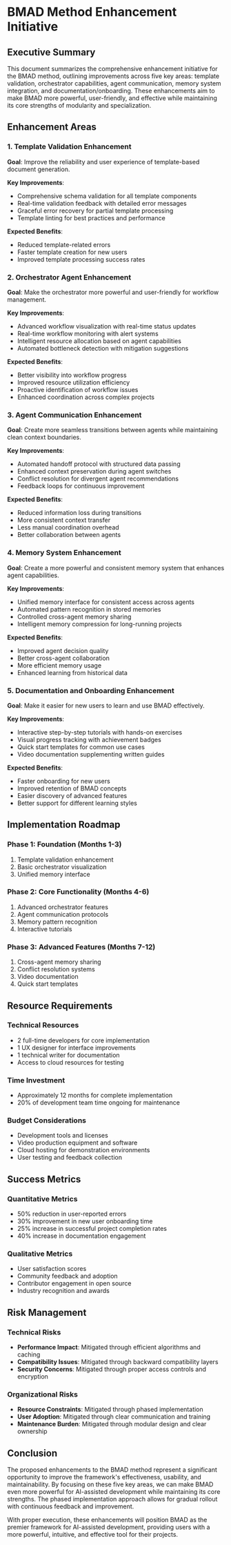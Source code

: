 # BMAD Method Enhancement Initiative

## Executive Summary

This document summarizes the comprehensive enhancement initiative for the BMAD method, outlining improvements across five key areas: template validation, orchestrator capabilities, agent communication, memory system integration, and documentation/onboarding. These enhancements aim to make BMAD more powerful, user-friendly, and effective while maintaining its core strengths of modularity and specialization.

## Enhancement Areas

### 1. Template Validation Enhancement

**Goal**: Improve the reliability and user experience of template-based document generation.

**Key Improvements**:
- Comprehensive schema validation for all template components
- Real-time validation feedback with detailed error messages
- Graceful error recovery for partial template processing
- Template linting for best practices and performance

**Expected Benefits**:
- Reduced template-related errors
- Faster template creation for new users
- Improved template processing success rates

### 2. Orchestrator Agent Enhancement

**Goal**: Make the orchestrator more powerful and user-friendly for workflow management.

**Key Improvements**:
- Advanced workflow visualization with real-time status updates
- Real-time workflow monitoring with alert systems
- Intelligent resource allocation based on agent capabilities
- Automated bottleneck detection with mitigation suggestions

**Expected Benefits**:
- Better visibility into workflow progress
- Improved resource utilization efficiency
- Proactive identification of workflow issues
- Enhanced coordination across complex projects

### 3. Agent Communication Enhancement

**Goal**: Create more seamless transitions between agents while maintaining clean context boundaries.

**Key Improvements**:
- Automated handoff protocol with structured data passing
- Enhanced context preservation during agent switches
- Conflict resolution for divergent agent recommendations
- Feedback loops for continuous improvement

**Expected Benefits**:
- Reduced information loss during transitions
- More consistent context transfer
- Less manual coordination overhead
- Better collaboration between agents

### 4. Memory System Enhancement

**Goal**: Create a more powerful and consistent memory system that enhances agent capabilities.

**Key Improvements**:
- Unified memory interface for consistent access across agents
- Automated pattern recognition in stored memories
- Controlled cross-agent memory sharing
- Intelligent memory compression for long-running projects

**Expected Benefits**:
- Improved agent decision quality
- Better cross-agent collaboration
- More efficient memory usage
- Enhanced learning from historical data

### 5. Documentation and Onboarding Enhancement

**Goal**: Make it easier for new users to learn and use BMAD effectively.

**Key Improvements**:
- Interactive step-by-step tutorials with hands-on exercises
- Visual progress tracking with achievement badges
- Quick start templates for common use cases
- Video documentation supplementing written guides

**Expected Benefits**:
- Faster onboarding for new users
- Improved retention of BMAD concepts
- Easier discovery of advanced features
- Better support for different learning styles

## Implementation Roadmap

### Phase 1: Foundation (Months 1-3)
1. Template validation enhancement
2. Basic orchestrator visualization
3. Unified memory interface

### Phase 2: Core Functionality (Months 4-6)
1. Advanced orchestrator features
2. Agent communication protocols
3. Memory pattern recognition
4. Interactive tutorials

### Phase 3: Advanced Features (Months 7-12)
1. Cross-agent memory sharing
2. Conflict resolution systems
3. Video documentation
4. Quick start templates

## Resource Requirements

### Technical Resources
- 2 full-time developers for core implementation
- 1 UX designer for interface improvements
- 1 technical writer for documentation
- Access to cloud resources for testing

### Time Investment
- Approximately 12 months for complete implementation
- 20% of development team time ongoing for maintenance

### Budget Considerations
- Development tools and licenses
- Video production equipment and software
- Cloud hosting for demonstration environments
- User testing and feedback collection

## Success Metrics

### Quantitative Metrics
- 50% reduction in user-reported errors
- 30% improvement in new user onboarding time
- 25% increase in successful project completion rates
- 40% increase in documentation engagement

### Qualitative Metrics
- User satisfaction scores
- Community feedback and adoption
- Contributor engagement in open source
- Industry recognition and awards

## Risk Management

### Technical Risks
- **Performance Impact**: Mitigated through efficient algorithms and caching
- **Compatibility Issues**: Mitigated through backward compatibility layers
- **Security Concerns**: Mitigated through proper access controls and encryption

### Organizational Risks
- **Resource Constraints**: Mitigated through phased implementation
- **User Adoption**: Mitigated through clear communication and training
- **Maintenance Burden**: Mitigated through modular design and clear ownership

## Conclusion

The proposed enhancements to the BMAD method represent a significant opportunity to improve the framework's effectiveness, usability, and maintainability. By focusing on these five key areas, we can make BMAD even more powerful for AI-assisted development while maintaining its core strengths. The phased implementation approach allows for gradual rollout with continuous feedback and improvement.

With proper execution, these enhancements will position BMAD as the premier framework for AI-assisted development, providing users with a more powerful, intuitive, and effective tool for their projects.